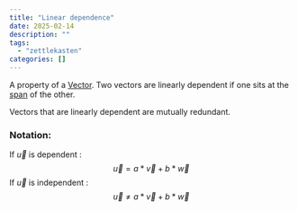 ```yaml
---
title: "Linear dependence"
date: 2025-02-14
description: ""
tags: 
  - "zettlekasten"
categories: []
---
```


A property of a [Vector](Vector.md). 
Two vectors are linearly dependent if one sits at the [span](Span%20of%20vector%20space.md) of the other. 

Vectors that are linearly dependent are mutually redundant.

### Notation:
If $\vec{u}$ is dependent :
$$ \vec{u} = a * \vec{v} + b * \vec{w}$$
If $\vec{u}$ is independent :
$$ \vec{u} \neq a * \vec{v} + b * \vec{w}$$
